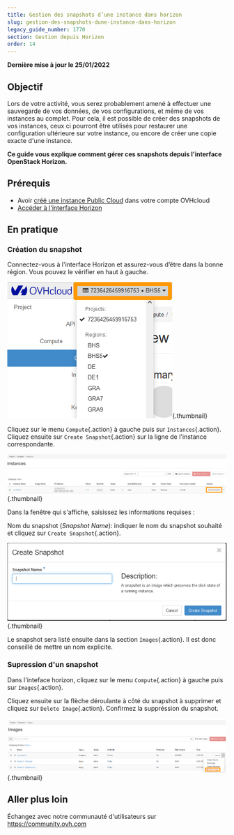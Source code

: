 ```yaml
---
title: Gestion des snapshots d’une instance dans horizon
slug: gestion-des-snapshots-dune-instance-dans-horizon
legacy_guide_number: 1770
section: Gestion depuis Horizon
order: 14
---
```


**Dernière mise à jour le 25/01/2022**

## Objectif

Lors de votre activité, vous serez probablement amené à effectuer une sauvegarde de vos données, de vos configurations, et même de vos instances au complet. Pour cela, il est possible de créer des snapshots de vos instances, ceux ci pourront être utilisés pour restaurer une configuration ultérieure sur votre instance, ou encore de créer une copie exacte d'une instance.

**Ce guide vous explique comment gérer ces snapshots depuis l'interface OpenStack Horizon.**

## Prérequis

- Avoir [créé une instance Public Cloud](https://docs.ovh.com/fr/public-cloud/premiers-pas-instance-public-cloud/#etape-3-creer-une-instance) dans votre compte OVHcloud
- [Accéder à l'interface Horizon](../creer-un-acces-a-horizon/)
  
## En pratique

### Création du snapshot

Connectez-vous à l'interface Horizon et assurez-vous d’être dans la bonne région. Vous pouvez le vérifier en haut à gauche. 

![Sélection de région](images/region2021.png){.thumbnail}

Cliquez sur le menu `Compute`{.action} à gauche puis sur `Instances`{.action}. Cliquez ensuite sur `Create Snapshot`{.action} sur la ligne de l'instance correspondante.

![Create snapshot](images/createsnapshot.png){.thumbnail}

Dans la fenêtre qui s'affiche, saisissez les informations requises :

Nom du snapshot (*Snapshot Name*): indiquer le nom du snapshot souhaité et cliquez sur `Create Snapshot`{.action}.

![Create snapshot](images/createsnapshot2.png){.thumbnail}

Le snapshot sera listé ensuite dans la section `Images`{.action}. Il est donc conseillé de mettre un nom explicite. 

### Supression d'un snapshot

Dans l'inteface horizon, cliquez sur le menu `Compute`{.action} à gauche puis sur `Images`{.action}.

Cliquez ensuite sur la flèche déroulante à côté du snapshot à supprimer et cliquez sur `Delete Image`{.action}. Confirmez la suppréssion du snapshot.

![public-cloud](images/deletesnapshot.png){.thumbnail}

## Aller plus loin

Échangez avec notre communauté d'utilisateurs sur <https://community.ovh.com>

